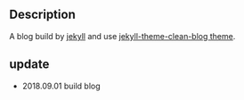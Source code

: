 ## Description
A blog build by [jekyll](https://github.com/jekyll/jekyll) and use [jekyll-theme-clean-blog theme](https://github.com/BlackrockDigital/startbootstrap-clean-blog-jekyll).
## update
- 2018.09.01 build blog

